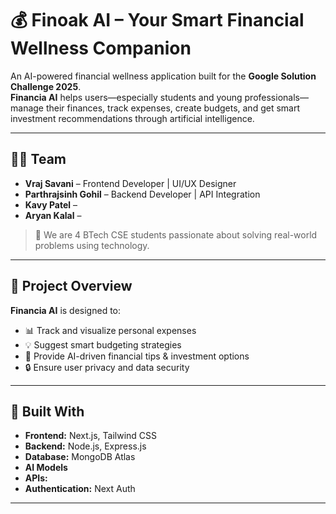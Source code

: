 # 💰 Finoak AI – Your Smart Financial Wellness Companion

An AI-powered financial wellness application built for the **Google Solution Challenge 2025**.  
**Financia AI** helps users—especially students and young professionals—manage their finances, track expenses, create budgets, and get smart investment recommendations through artificial intelligence.

---

## 👨‍💻 Team 

- **Vraj Savani** – Frontend Developer | UI/UX Designer  
- **Parthrajsinh Gohil** – Backend Developer | API Integration  
- **Kavy Patel** – 
- **Aryan Kalal** – 

> 👥 We are 4 BTech CSE students passionate about solving real-world problems using technology.

---

## 🚀 Project Overview

**Financia AI** is designed to:
- 📊 Track and visualize personal expenses
- 💡 Suggest smart budgeting strategies
- 🧠 Provide AI-driven financial tips & investment options
- 🔒 Ensure user privacy and data security

---

## 🧠 Built With

- **Frontend:** Next.js, Tailwind CSS
- **Backend:** Node.js, Express.js
- **Database:** MongoDB Atlas
- **AI Models**
- **APIs:** 
- **Authentication:** Next Auth

---


